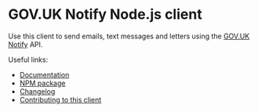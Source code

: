 # GOV.UK Notify Node.js client

Use this client to send emails, text messages and letters using the [GOV.UK Notify](https://www.notifications.service.gov.uk) API.

Useful links:

- [Documentation](https://docs.notifications.service.gov.uk/node.html)
- [NPM package](https://www.npmjs.com/package/notifications-node-client)
- [Changelog](https://github.com/alphagov/notifications-node-client/blob/master/CHANGELOG.md)
- [Contributing to this client](https://github.com/alphagov/notifications-node-client/blob/master/CONTRIBUTING.md)

